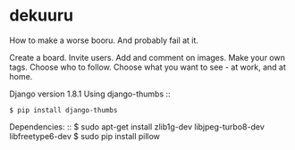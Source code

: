 # dekuuru
How to make a worse booru. And probably fail at it.

Create a board. Invite users. Add and comment on images. Make your own tags. Choose who to follow. Choose what you want to see - at work, and at home.

Django version 1.8.1
Using django-thumbs
::

	$ pip install django-thumbs

Dependencies:
::
	$ sudo apt-get install zlib1g-dev libjpeg-turbo8-dev libfreetype6-dev
	$ sudo pip install pillow
	
